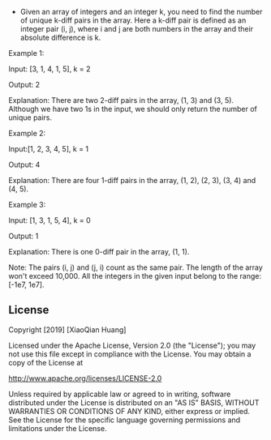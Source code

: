 
- Given an array of integers and an integer k, you need to find the number of unique k-diff pairs in the array. Here a k-diff pair is defined as an integer pair (i, j), where i and j are both numbers in the array and their absolute difference is k.



Example 1:


Input: [3, 1, 4, 1, 5], k = 2


Output: 2


Explanation: There are two 2-diff pairs in the array, (1, 3) and (3, 5).
Although we have two 1s in the input, we should only return the number of unique pairs.




Example 2:


Input:[1, 2, 3, 4, 5], k = 1


Output: 4


Explanation: There are four 1-diff pairs in the array, (1, 2), (2, 3), (3, 4) and (4, 5).





Example 3:


Input: [1, 3, 1, 5, 4], k = 0


Output: 1


Explanation: There is one 0-diff pair in the array, (1, 1).




Note:
The pairs (i, j) and (j, i) count as the same pair.
The length of the array won't exceed 10,000.
All the integers in the given input belong to the range: [-1e7, 1e7].




## License

Copyright [2019] [XiaoQian Huang]

Licensed under the Apache License, Version 2.0 (the "License");
you may not use this file except in compliance with the License.
You may obtain a copy of the License at

http://www.apache.org/licenses/LICENSE-2.0

Unless required by applicable law or agreed to in writing, software
distributed under the License is distributed on an "AS IS" BASIS,
WITHOUT WARRANTIES OR CONDITIONS OF ANY KIND, either express or implied.
See the License for the specific language governing permissions and
limitations under the License.

